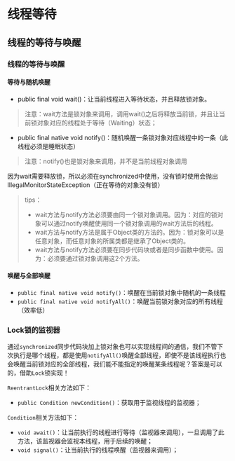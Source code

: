 # 线程等待





## 线程的等待与唤醒

### 线程的等待与唤醒

#### 等待与随机唤醒

- public final void wait()：让当前线程进入等待状态，并且释放锁对象。

> 注意：wait方法是锁对象来调用，调用wait()之后将释放当前锁，并且让当前锁对象对应的线程处于等待（Waiting）状态；

- public final native void notify()：随机唤醒一条锁对象对应线程中的一条（此线程必须是睡眠状态）

> 注意：notify()也是锁对象来调用，并不是当前线程对象调用

因为wait需要释放锁，所以必须在synchronized中使用，没有锁时使用会抛出IllegalMonitorStateException（正在等待的对象没有锁）

> tips：
>
> - wait方法与notify方法必须要由同一个锁对象调用。因为：对应的锁对象可以通过notify唤醒使用同一个锁对象调用的wait方法后的线程。
> - wait方法与notify方法是属于Object类的方法的。因为：锁对象可以是任意对象，而任意对象的所属类都是继承了Object类的。
> - wait方法与notify方法必须要在同步代码块或者是同步函数中使用。因为：必须要通过锁对象调用这2个方法。

#### 唤醒与全部唤醒

- `public final native void notify()`：唤醒在当前锁对象中随机的一条线程
- `public final native void notifyAll()`：唤醒当前锁对象对应的所有线程（效率低）





### Lock锁的监视器

通过`synchronized`同步代码块加上锁对象也可以实现线程间的通信，我们不管下次执行是哪个线程，都是使用`notifyAll()`唤醒全部线程，即使不是该线程执行也会唤醒当前锁对应的全部线程，我们能不能指定的唤醒某条线程呢？答案是可以的，借助`Lock`锁实现！

`ReentrantLock`相关方法如下：

- `public Condition newCondition()`：获取用于监视线程的监视器；

`Condition`相关方法如下：

- `void await()`：让当前执行的线程进行等待（监视器来调用），一旦调用了此方法，该监视器会监视本线程，用于后续的唤醒；
- `void signal()`：让当前执行的线程唤醒（监视器来调用）；





